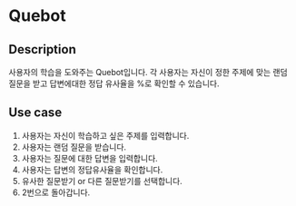 # Quebot

## Description
사용자의 학습을 도와주는 Quebot입니다.
각 사용자는 자신이 정한 주제에 맞는 랜덤 질문을 받고 답변에대한 정답 유사율을 %로 확인할 수 있습니다.

## Use case
1. 사용자는 자신이 학습하고 싶은 주제를 입력합니다.
2. 사용자는 랜덤 질문을 받습니다.
3. 사용자는 질문에 대한 답변을 입력합니다.
4. 사용자는 답변의 정답유사율을 확인합니다.
5. 유사한 질문받기 or 다른 질문받기를 선택합니다.
6. 2번으로 돌아갑니다.
